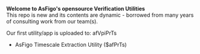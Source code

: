 **Welcome to AsFigo's opensource Verification Utilities**  
This repo is new and its contents are dynamic - borrowed from many years of consulting work from our team(s). 

Our first utility/app is uploaded to: afVpiPrTs
 - AsFigo Timescale Extraction Utility ($afPrTs)
